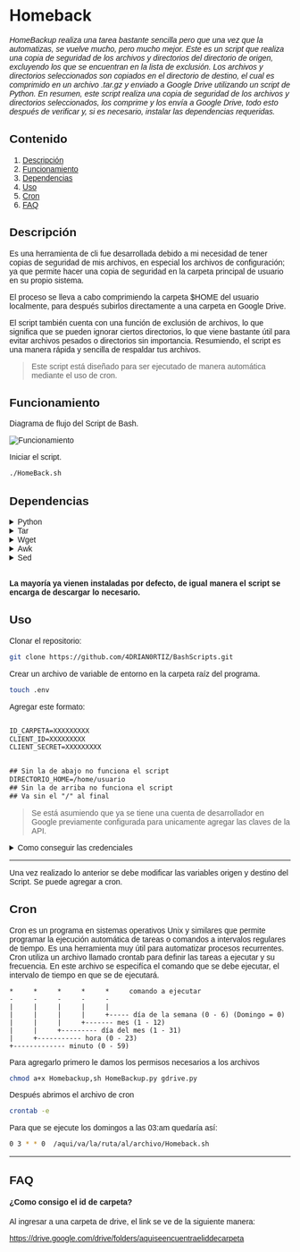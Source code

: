 # Homeback

<span style="font-family:Sans-serif;">

_HomeBackup realiza una tarea bastante sencilla pero que una vez que la automatizas, se vuelve mucho,
pero mucho mejor. Este es un script que realiza una copia de seguridad de los archivos y directorios
del directorio de origen, excluyendo los que se encuentran en la lista de exclusión. Los archivos y
directorios seleccionados son copiados en el directorio de destino, el cual es comprimido en un archivo
.tar.gz y enviado a Google Drive utilizando un script de Python.
En resumen, este script realiza una copia de seguridad de los archivos y directorios seleccionados,
los comprime y los envía a Google Drive, todo esto después de verificar y, si es necesario, instalar
las dependencias requeridas._

## Contenido

1. [Descripción](#descripción)
2. [Funcionamiento](#funcionamiento)
3. [Dependencias](#dependencias)
4. [Uso](#uso)
5. [Cron](#cron)
6. [FAQ](#faq)

## Descripción

Es una herramienta de cli fue desarrollada debido a mi necesidad de tener copias de seguridad de mis archivos, en especial los archivos de configuración; ya que permite hacer una copia de seguridad en la carpeta
principal de usuario en su propio sistema.

El proceso se lleva a cabo comprimiendo la carpeta $HOME del usuario localmente, para después subirlos directamente a una carpeta en Google Drive.

El script también cuenta con una función de exclusión de archivos, lo que significa que se pueden ignorar ciertos directorios, lo que viene bastante útil para evitar archivos pesados o directorios sin importancia. Resumiendo, el script es una manera rápida y sencilla de respaldar tus archivos.

> Este script está diseñado para ser ejecutado de manera automática mediante el uso de cron.

## Funcionamiento

Diagrama de flujo del Script de Bash.

![Funcionamiento](media.png)

Iniciar el script.

```bash
./HomeBack.sh
```

## Dependencias

<details><summary>Python</summary>

Es un lenguaje de progrmación interpretado y de alto nivel. Es muy popular por su sintaxis clara y legible, lo que lo hace facil de aprender y usar

</details>

<details><summary>Tar</summary>

Esta es una herramienta que se utiliza para crear y manipular archivos comprimidos. Con tar se pueden comprimir múltiples archivos
y directorios en un solo archivo lo que facilita el transporte y la copia de archivos. Un ejemplo de uso sería:

Crear un archivo comprimido con tar

```bash
tar -czf archivo_comprimido.tar.gz archivo1 archivo2 directorio1
```

Descomprimir archivo con tar

```bash
tar -xzf archivo_comprimido.tar.gz
```

</details>

<details><summary>Wget</summary>

Es una heeramienta que permite descargar archivos y recursos desde la web. "wget" es mut útil para descargar archivos grandes o para múltiples archivos a la vez. Ejemplo:

Descargar un archivo desde la web con wget:

```
wget https://www.ejemplo.com/archivo.txt
```

Descargar varios archivos con wget

```
wget -i lista_de_archivos.txt
```

</details>

<details><summary>Awk</summary>

Es una herramienta que se utiliza para procesar y manipular datos en formato de texto plano. Awk es muy útil para extraer información de archivos de texto. Ejemplo:

Imprimir el contenido de una columna de un archivo de texto con Awk

```bash
awk '{print $1}' archivo.txt
```

Calcular la suma de los valores de una columna de un archivo de texto con awk

```bash
awk '{sum += $1} END {print sum}' archivo.txt
```

</details>

<details><summary>Sed</summary>

Sed es una herramienta de procesamiento de texto que se utiliza para buscar y reemplazar texto en archivos de texto. Sed permite realizar operaciones complejas en archivos de texto como buscar y reemplazar texto en funcion de patrones. Ejemplo:

Busca la palabra "antiguo" en un archivo de texto y la reemplaza por la palabra "Nuevo"

```
sed 's/antiguo/Nuevo/' archivo.txt
```

</details>
<br>

**La mayoría ya vienen instaladas por defecto, de igual manera el script se encarga de descargar lo necesario.**

## Uso

Clonar el repositorio:

```bash
git clone https://github.com/4DRIAN0RTIZ/BashScripts.git
```

Crear un archivo de variable de entorno en la carpeta raíz del programa.

```bash
touch .env
```

Agregar este formato:

```txt

ID_CARPETA=XXXXXXXXX
CLIENT_ID=XXXXXXXXX
CLIENT_SECRET=XXXXXXXXX


## Sin la de abajo no funciona el script
DIRECTORIO_HOME=/home/usuario
## Sin la de arriba no funciona el script
## Va sin el "/" al final

```

> Se está asumiendo que ya se tiene una cuenta de desarrollador en Google previamente configurada para unicamente agregar las claves de la API.

<details><summary>Como conseguir las credenciales</summary>

1. Ingresa a https://console.cloud.google.com/
2. Dentro de la pagina dirígete a la barra de búsqueda y busca "Google Drive"
3. Seleccionas Google Drive y habilitas la API.
4. Te vas al apartado APIs y servicios > Credenciales
5. Das click en "+ Crear Credenciales" y seleccionas de tipo OAuth
6. En donde pide orígenes autorizados colocar esto:

```bash
http://localhost:8080
```

En URI de redireccionamiento autorizados

```bash
http://localhost:8080/
```

> _En la URI lleva "/" al final._ 7. Descargar archivo Json con nuevos datos. 8. Renombrarlo como "client_secret.json y colocarlo en la carpeta raíz.

</details>

---

Una vez realizado lo anterior se debe modificar las variables origen y destino del Script. Se puede agregar a cron.

## Cron

Cron es un programa en sistemas operativos Unix y similares que permite programar la ejecución automática de tareas o comandos a intervalos regulares de tiempo. Es una herramienta muy útil para automatizar procesos recurrentes.
Cron utiliza un archivo llamado crontab para definir las tareas a ejecutar y su frecuencia. En este archivo se especifíca el comando que se debe ejecutar, el intervalo de tiempo en que se de ejecutará.

```
*     *     *     *     *     comando a ejecutar
-     -     -     -     -
|     |     |     |     |
|     |     |     |     +----- día de la semana (0 - 6) (Domingo = 0)
|     |     |     +------- mes (1 - 12)
|     |     +--------- día del mes (1 - 31)
|     +----------- hora (0 - 23)
+------------- minuto (0 - 59)
```

Para agregarlo primero le damos los permisos necesarios a los archivos

```bash
chmod a+x Homebackup,sh HomeBackup.py gdrive.py
```

Después abrimos el archivo de cron

```bash
crontab -e
```

Para que se ejecute los domingos a las 03:am quedaría así:

```bash
0 3 * * 0  /aqui/va/la/ruta/al/archivo/Homeback.sh
```

---
  
## FAQ

#### ¿Como consigo el id de carpeta?

Al ingresar a una carpeta de drive, el link se ve de la siguiente manera:

https://drive.google.com/drive/folders/aquiseencuentraeliddecarpeta

</span>
